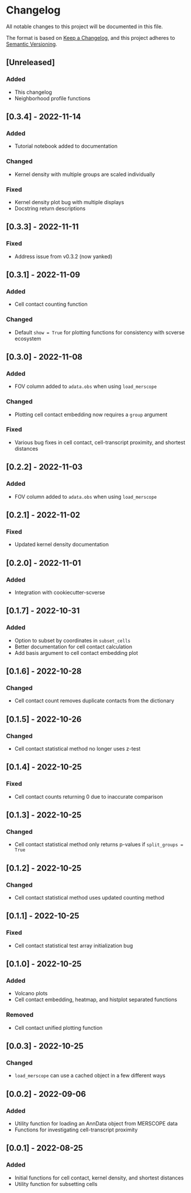 # Changelog

All notable changes to this project will be documented in this file.

The format is based on [Keep a Changelog][],
and this project adheres to [Semantic Versioning][].

[keep a changelog]: https://keepachangelog.com/en/1.0.0/
[semantic versioning]: https://semver.org/spec/v2.0.0.html

## [Unreleased]

### Added

- This changelog
- Neighborhood profile functions

## [0.3.4] - 2022-11-14

### Added

- Tutorial notebook added to documentation

### Changed

- Kernel density with multiple groups are scaled individually

### Fixed

- Kernel density plot bug with multiple displays
- Docstring return descriptions

## [0.3.3] - 2022-11-11

### Fixed

- Address issue from v0.3.2 (now yanked)

## [0.3.1] - 2022-11-09

### Added

- Cell contact counting function

### Changed

- Default `show = True` for plotting functions for consistency with scverse ecosystem

## [0.3.0] - 2022-11-08

### Added

- FOV column added to `adata.obs` when using `load_merscope`

### Changed

- Plotting cell contact embedding now requires a `group` argument

### Fixed

- Various bug fixes in cell contact, cell-transcript proximity, and shortest distances

## [0.2.2] - 2022-11-03

### Added

- FOV column added to `adata.obs` when using `load_merscope`

## [0.2.1] - 2022-11-02

### Fixed

- Updated kernel density documentation

## [0.2.0] - 2022-11-01

### Added

- Integration with cookiecutter-scverse

## [0.1.7] - 2022-10-31

### Added

- Option to subset by coordinates in `subset_cells`
- Better documentation for cell contact calculation
- Add basis argument to cell contact embedding plot

## [0.1.6] - 2022-10-28

### Changed

- Cell contact count removes duplicate contacts from the dictionary

## [0.1.5] - 2022-10-26

### Changed

- Cell contact statistical method no longer uses z-test

## [0.1.4] - 2022-10-25

### Fixed

- Cell contact counts returning 0 due to inaccurate comparison

## [0.1.3] - 2022-10-25

### Changed

- Cell contact statistical method only returns p-values if `split_groups = True`

## [0.1.2] - 2022-10-25

### Changed

- Cell contact statistical method uses updated counting method

## [0.1.1] - 2022-10-25

### Fixed

- Cell contact statistical test array initialization bug

## [0.1.0] - 2022-10-25

### Added

- Volcano plots
- Cell contact embedding, heatmap, and histplot separated functions

### Removed

- Cell contact unified plotting function

## [0.0.3] - 2022-10-25

### Changed

- `load_merscope` can use a cached object in a few different ways

## [0.0.2] - 2022-09-06

### Added

- Utility function for loading an AnnData object from MERSCOPE data
- Functions for investigating cell-transcript proximity

## [0.0.1] - 2022-08-25

### Added

- Initial functions for cell contact, kernel density, and shortest distances
- Utility function for subsetting cells
